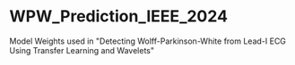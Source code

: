 # WPW_Prediction_IEEE_2024
Model Weights used in "Detecting Wolff-Parkinson-White from Lead-I ECG Using Transfer Learning and Wavelets"
